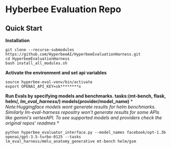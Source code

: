 # Hyberbee Evaluation Repo
## Quick Start
**Installation**
```
git clone --recurse-submodules https://github.com/HyperbeeAI/HyperbeeEvaluationHarness.git
cd HyperbeeEvaluationHarness
bash install_all_modules.sh
```
**Activate the environment and set api variables**
```
source hyperbee-eval-venv/bin/activate
export OPENAI_API_KEY=sk********x
```

**Run Evals by specifying models and benchmarks. tasks:(mt-bench, flask, helm/*, lm_eval_harness/*) models(provider/model_name)** * *Note:Huggingface models wont generate results for helm benchmarks. Similarly lm-eval-harness repositry won't generate results for some APIs like gemini's vertexAPI. To see supported models and providers check the original repos' readmes* *
```
python hyperbee_evaluator_interface.py --model_names facebook/opt-1.3b openai/gpt-3.5-turbo-0125 --tasks lm_eval_harness/mmlu_anatomy_generative mt-bench helm/gsm
```

